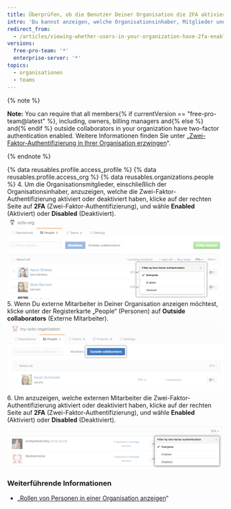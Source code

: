 ```yaml
---
title: Überprüfen, ob die Benutzer Deiner Organisation die 2FA aktiviert haben
intro: 'Du kannst anzeigen, welche Organisationsinhaber, Mitglieder und externen Mitarbeiter die Zwei-Faktor-Authentifizierung aktiviert haben.'
redirect_from:
  - /articles/viewing-whether-users-in-your-organization-have-2fa-enabled
versions:
  free-pro-team: '*'
  enterprise-server: '*'
topics:
  - organisationen
  - teams
---
```


{% note %}

**Note:** You can require that all members{% if currentVersion == "free-pro-team@latest" %}, including, owners, billing managers and{% else %} and{% endif %} outside collaborators in your organization have two-factor authentication enabled. Weitere Informationen finden Sie unter „[Zwei-Faktor-Authentifizierung in Ihrer Organisation erzwingen](/articles/requiring-two-factor-authentication-in-your-organization)“.

{% endnote %}

{% data reusables.profile.access_profile %}
{% data reusables.profile.access_org %}
{% data reusables.organizations.people %}
4. Um die Organisationsmitglieder, einschließlich der Organisationsinhaber, anzuzeigen, welche die Zwei-Faktor-Authentifizierung aktiviert oder deaktiviert haben, klicke auf der rechten Seite auf **2FA** (Zwei-Faktor-Authentifizierung), und wähle **Enabled** (Aktiviert) oder **Disabled** (Deaktiviert). ![Organisationsmitglieder nach Zwei-Faktor-Authentifizierung filtern](/assets/images/help/2fa/filter-org-members-by-2fa.png)
5. Wenn Du externe Mitarbeiter in Deiner Organisation anzeigen möchtest, klicke unter der Registerkarte „People“ (Personen) auf **Outside collaborators** (Externe Mitarbeiter). ![Auswahl von externen Mitarbeitern](/assets/images/help/organizations/select-outside-collaborators.png)
6. Um anzuzeigen, welche externen Mitarbeiter die Zwei-Faktor-Authentifizierung aktiviert oder deaktiviert haben, klicke auf der rechten Seite auf **2FA** (Zwei-Faktor-Authentifizierung), und wähle **Enabled** (Aktiviert) oder **Disabled** (Deaktiviert). ![Externe Mitarbeiter nach Zwei-Faktor-Authentifizierung filtern](/assets/images/help/2fa/filter-outside-collaborators-by-2fa.png)

### Weiterführende Informationen

- „[Rollen von Personen in einer Organisation anzeigen](/articles/viewing-people-s-roles-in-an-organization)“
